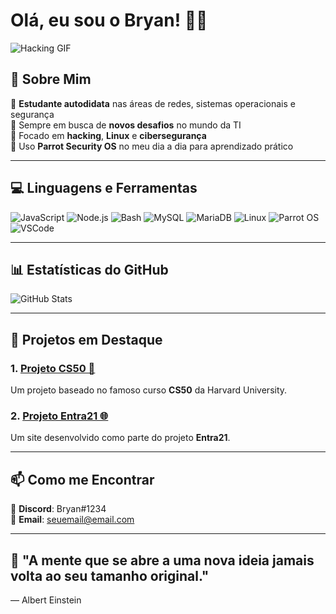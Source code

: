 # Olá, eu sou o Bryan! 👨‍💻

![Hacking GIF](https://media.giphy.com/media/2TnoHsyy7FJlq/giphy.gif)

## 🚀 Sobre Mim

🔹 **Estudante autodidata** nas áreas de redes, sistemas operacionais e segurança  
🔹 Sempre em busca de **novos desafios** no mundo da TI  
🔹 Focado em **hacking**, **Linux** e **cibersegurança**  
🔹 Uso **Parrot Security OS** no meu dia a dia para aprendizado prático

---

## 💻 Linguagens e Ferramentas

![JavaScript](https://img.shields.io/badge/JavaScript-F7DF1E?style=for-the-badge&logo=javascript&logoColor=black)
![Node.js](https://img.shields.io/badge/Node.js-339933?style=for-the-badge&logo=node.js&logoColor=white)
![Bash](https://img.shields.io/badge/Bash-4EAA25?style=for-the-badge&logo=gnu-bash&logoColor=white)
![MySQL](https://img.shields.io/badge/MySQL-4479A1?style=for-the-badge&logo=mysql&logoColor=white)
![MariaDB](https://img.shields.io/badge/MariaDB-003B57?style=for-the-badge&logo=mariadb&logoColor=white)
![Linux](https://img.shields.io/badge/Linux-FCC624?style=for-the-badge&logo=linux&logoColor=black)
![Parrot OS](https://img.shields.io/badge/Parrot_OS-008080?style=for-the-badge&logo=parrot-security&logoColor=white)
![VSCode](https://img.shields.io/badge/VSCode-007ACC?style=for-the-badge&logo=visual-studio-code&logoColor=white)

---

## 📊 Estatísticas do GitHub

![GitHub Stats](https://github-readme-stats.vercel.app/api?username=BryanFernanDESdev&show_icons=true&theme=dracula)

---

## 🚀 Projetos em Destaque

### 1. **[Projeto CS50 📘](https://github.com/BryanFernanDESdev/projeto-cs50)**
Um projeto baseado no famoso curso **CS50** da Harvard University.

### 2. **[Projeto Entra21 🌐](https://github.com/BryanFernanDESdev/projeto-entra21)**
Um site desenvolvido como parte do projeto **Entra21**.

---

## 📫 Como me Encontrar

🔹 **Discord**: Bryan#1234  
🔹 **Email**: seuemail@email.com  

---

## 🧠 "A mente que se abre a uma nova ideia jamais volta ao seu tamanho original."  
— Albert Einstein
